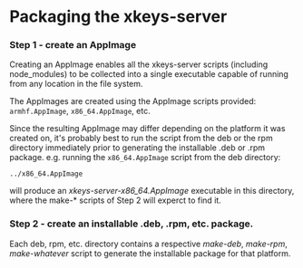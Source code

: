 # Packaging the xkeys-server

### Step 1 - create an AppImage

Creating an AppImage enables all the xkeys-server scripts
(including node_modules) to be collected into a single executable
capable of running from any location in the file system.

The AppImages are created using the AppImage scripts provided:
`armhf.AppImage`, `x86_64.AppImage`, etc.

Since the resulting AppImage may differ depending on the platform it was
created on, it's probably best to run the script from the deb or the rpm
directory immediately prior to generating the installable .deb or .rpm
package. e.g. running the `x86_64.AppImage` script from the deb directory:
```
../x86_64.AppImage
```
will produce an _xkeys-server-x86\_64.AppImage_ executable in this directory,
where the make-* scripts of Step 2 will experct to find it.

### Step 2 - create an installable .deb, .rpm, etc. package.

Each deb, rpm, etc. directory contains a respective _make-deb_, _make-rpm_,
_make-whatever_ script to generate the installable package for that platform.

